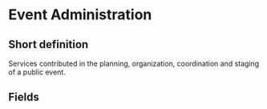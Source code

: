# Event Administration
## Short definition
Services contributed in the planning, organization, coordination and staging of a public event.
## Fields
